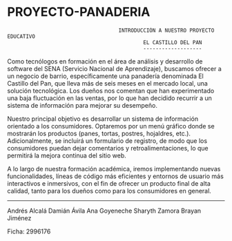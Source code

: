 # PROYECTO-PANADERIA

                                        INTRODUCCIÓN A NUESTRO PROYECTO EDUCATIVO
                                                EL CASTILLO DEL PAN 
                                                -------------------

Como tecnólogos en formación en el área de análisis y desarrollo de software del SENA (Servicio Nacional de Aprendizaje), buscamos ofrecer a un negocio de barrio, específicamente una panadería denominada El Castillo del Pan, que lleva más de seis meses en el mercado local, una solución tecnológica. Los dueños nos comentan que han experimentado una baja fluctuación en las ventas, por lo que han decidido recurrir a un sistema de información para mejorar su desempeño.

Nuestro principal objetivo es desarrollar un sistema de información orientado a los consumidores. Optaremos por un menú gráfico donde se mostrarán los productos (panes, tortas, postres, hojaldres, etc.). Adicionalmente, se incluirá un formulario de registro, de modo que los consumidores puedan dejar comentarios y retroalimentaciones, lo que permitirá la mejora continua del sitio web.

A lo largo de nuestra formación académica, iremos implementando nuevas funcionalidades, líneas de código más eficientes y entornos de usuario más interactivos e inmersivos, con el fin de ofrecer un producto final de alta calidad, tanto para los dueños como para los consumidores en general.
_______________________________________________________________________________________________________________________________

Andrés Alcalá
Damián Ávila
Ana Goyeneche
Sharyth Zamora
Brayan Jiménez

Ficha: 2996176

